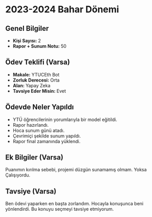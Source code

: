 # 2023-2024 Bahar Dönemi

## Genel Bilgiler
* **Kişi Sayısı:** 2
* **Rapor + Sunum Notu:** 50

## Ödev Teklifi (Varsa)
* **Makale:** YTUCEth Bot
* **Zorluk Derecesi:** Orta
* **Alan:** Yapay Zeka
* **Tavsiye Eder Misin:** Evet

## Ödevde Neler Yapıldı
* YTÜ öğrencilerinin yorumlarıyla bir model eğitildi.
* Rapor hazırlandı.
* Hoca sunum günü atadı.
* Çevrimiçi şekilde sunum yapıldı.
* Rapor final zamanında yüklendi.

## Ek Bilgiler (Varsa)
Puanımın kırılma sebebi, projemi düzgün sunamamış olmam. Yoksa Çalışıyordu.

## Tavsiye (Varsa)
Ben ödevi yaparken en başta zorlandım. Hocayla konuşunca beni yönlendirdi. Bu konuyu seçmeyi tavsiye etmiyorum.
